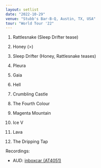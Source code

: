 ```yaml
---
layout: setlist
date: "2022-10-29"
venue: "Stubb's Bar-B-Q, Austin, TX, USA"
tour: "World Tour '22"
---
```



 1. Rattlesnake
    (Sleep Drifter tease)

 2. Honey
    (>)

 3. Sleep Drifter
    (Honey, Rattlesnake teases)

 4. Pleura

 5. Gaia

 6. Hell

 7. Crumbling Castle

 8. The Fourth Colour

 9. Magenta Mountain

10. Ice V

11. Lava

12. The Dripping Tap

Recordings:
* AUD: [inboxcar (AT4051)](https://archive.org/details/kglw2022-10-29)
